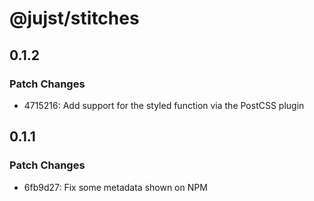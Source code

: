 # @jujst/stitches

## 0.1.2

### Patch Changes

- 4715216: Add support for the styled function via the PostCSS plugin

## 0.1.1

### Patch Changes

- 6fb9d27: Fix some metadata shown on NPM
